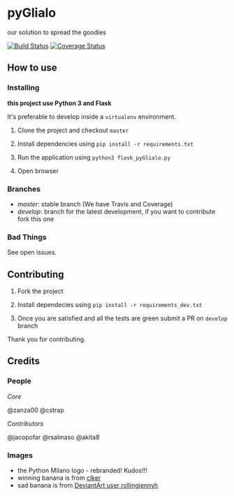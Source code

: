 # pyGlialo
our solution to spread the goodies

[![Build Status](https://travis-ci.org/PythonMilano/pyGlialo.svg?branch=master)](https://travis-ci.org/PythonMilano/pyGlialo) [![Coverage Status](https://coveralls.io/repos/github/PythonMilano/pyGlialo/badge.svg?branch=master)](https://coveralls.io/github/PythonMilano/pyGlialo?branch=master)

## How to use
### Installing

__this project use Python 3 and Flask__

It's preferable to develop inside a `virtualenv` environment.

 1. Clone the project and checkout `master`

 1. Install dependencies using `pip install -r requirements.txt`

 1. Run the application using `python3 flask_pyGlialo.py`

 1. Open browser

### Branches

 - _master_: stable branch (We have Travis and Coverage)
 - _develop_: branch for the latest development, if you want to contribute fork this one

### Bad Things

See open issues.

## Contributing

 1. Fork the project
 
 1. Install dependecies using `pip install -r requirements_dev.txt`
 
 1. Once you are satisfied and all the tests are green submit a PR on `develop` branch
 
Thank you for contributing.

## Credits

### People

_Core_

@zanza00
@cstrap

_Contributors_

@jacopofar
@rsalmaso
@akita8

### Images
- the Python Milano logo - rebranded! Kudos!!!
- winning banana is from [clker](http://www.clker.com/clipart-52027.html)
- sad banana is from [DeviantArt user rollingjennyh](http://rollingjennyh.deviantart.com/art/Sad-Banana-352394110)
